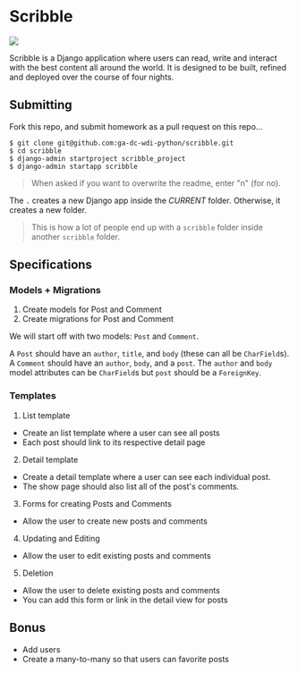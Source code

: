 
# Scribble

![](https://dl.dropboxusercontent.com/s/8frf8rblw6pnpds/hipsterlogogenerator_1438007087793.png?dl=0)

Scribble is a Django application where users can read, write and interact
with the best content all around the world. It is designed to be built, refined and deployed over the course of four nights.

## Submitting

Fork this repo, and submit homework as a pull request on this repo...

```
$ git clone git@github.com:ga-dc-wdi-python/scribble.git
$ cd scribble
$ django-admin startproject scribble_project
$ django-admin startapp scribble
```
> When asked if you want to overwrite the readme, enter "n" (for no).

The `.` creates a new Django app inside the *CURRENT* folder. Otherwise, it creates a new folder. 

<!-- For instance, if you did `rails new scribble` it would create a `scribble` folder and put the Rails app inside there. -->

> This is how a lot of people end up with a `scribble` folder inside another `scribble` folder.

## Specifications

### Models + Migrations

1. Create models for Post and Comment
2. Create migrations for Post and Comment

We will start off with two models: `Post` and `Comment`.

A `Post` should have an `author`, `title`, and `body` (these can all be `CharField`s). A `Comment` should have an `author`, `body`, and a `post`. The `author` and `body` model attributes can be `CharField`s but `post` should be a `ForeignKey`.

### Templates

1. List template
  * Create an list template where a user can see all posts
  * Each post should link to its respective detail page
2. Detail template
  * Create a detail template where a user can see each individual post.
  * The show page should also list all of the post's comments.
3. Forms for creating Posts and Comments
  * Allow the user to create new posts and comments
4. Updating and Editing
  * Allow the user to edit existing posts and comments
5. Deletion
  * Allow the user to delete existing posts and comments
  * You can add this form or link in the detail view for posts

## Bonus

* Add users
* Create a many-to-many so that users can favorite posts
